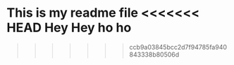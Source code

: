 This is my readme file
<<<<<<< HEAD
Hey Hey ho ho
=======
>>>>>>> ccb9a03845bcc2d7f94785fa940843338b80506d
